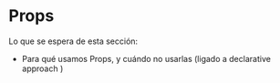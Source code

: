 # Props

Lo que se espera de esta sección:
- Para qué usamos Props, y cuándo no usarlas (ligado a declarative approach )